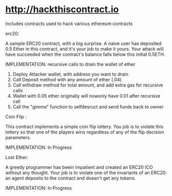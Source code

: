 # http://hackthiscontract.io

Includes contracts used to hack various ethereum contracts

erc20: 

A sample ERC20 contract, with a big surprise. A naive user has deposited 0.5 Ether in this contract, and it's your job to make it yours. Your attack will have succeeded when the contract's balance falls below this initial 0.5ETH.

IMPLEMENTATION: recursive calls to drain the wallet of ether
1. Deploy Attacker wallet, with address you want to drain
2. Call Deposit method with any amount of ether (.04)
3. Call withdraw method for total amount, and add extra gas for recursive calls
4. Wallet with 0.05 ether originally will nowonly have 0.01 after recursive call
5. Call the "gimme" function to selfdesruct and send funds back to owner

Coin Flip : 

This contract implements a simple coin flip lottery. You job is to violate this lottery so that one of the players wins regardless of any of the flip decision parameters.

IMPLEMENTATION: In Progress

Lost Ether: 

A greedy programmer has beein impatient and created an ERC20 ICO without any thought. Your job is to violate one of the invariants of an ERC20: an agent deposits to the contract and doesn't get any tokens.

IMPLEMENTATION: In Progress